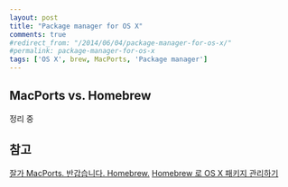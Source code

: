 ```yaml
---
layout: post
title: "Package manager for OS X"
comments: true
#redirect_from: "/2014/06/04/package-manager-for-os-x/"
#permalink: package-manager-for-os-x
tags: ['OS X', brew, MacPorts, 'Package manager']
---
```


## MacPorts vs. Homebrew

정리 중

## 참고

[잘가 MacPorts. 반갑습니다. Homebrew.](http://dalinaum-kr.tumblr.com/post/2986196227/hello-homebrew)
[Homebrew 로 OS X 패키지 관리하기](http://rkjun.wordpress.com/2013/07/14/os-x-missing-package-manager-home-brew/)
